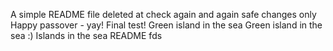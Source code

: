 A simple README file
deleted at
check again
and again
safe changes only
Happy passover - yay!
Final test!
Green island in the sea
Green island in the sea :)
Islands in the sea
README
fds
